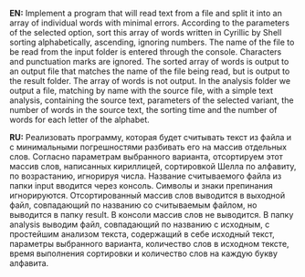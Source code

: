 <b>EN:</b> Implement a program that will read text from a file and split it into an array of individual words with minimal errors. According to the parameters of the selected option, sort this array of words written in Cyrillic by Shell sorting alphabetically, ascending, ignoring numbers. The name of the file to be read from the input folder is entered through the console. Characters and punctuation marks are ignored. The sorted array of words is output to an output file that matches the name of the file being read, but is output to the result folder. The array of words is not output. In the analysis folder we output a file, matching by name with the source file, with a simple text analysis, containing the source text, parameters of the selected variant, the number of words in the source text, the sorting time and the number of words for each letter of the alphabet.

<b>RU:</b> Реализовать программу, которая будет считывать текст из файла и с минимальными погрешностями разбивать его на массив отдельных слов. Согласно параметрам выбранного варианта, отсортируем этот массив слов, написанных кириллицей, сортировкой Шелла по алфавиту, по возрастанию, игнорируя числа. Название считываемого файла из папки input вводится через консоль. Символы и знаки препинания игнорируются. Отсортированный массив слов выводится в выходной файл, совпадающий по названию со считываемым файлом, но выводится в папку result. В консоли массив слов не выводится. В папку analysis выводим файл, совпадающий по названию с исходным, с простейшим анализом текста, содержащий в себе исходный текст, параметры выбранного варианта, количество слов в исходном тексте, время выполнения сортировки и количество слов на каждую букву алфавита.
